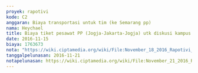 ```yaml
---
proyek: rapotivi
kode: C2
anggaran: Biaya transportasi untuk tim (ke Semarang pp)
nama: Heychael
title: Biaya tiket pesawat PP (Jogja-Jakarta-Jogja) utk diskusi kampus Rapotivi2 di kampus UGM tgl 19 Nov 2016
date: 2016-11-15
biaya: 1763673
nota: "https://wiki.ciptamedia.org/wiki/File:November_18_2016_Rapotivi_C2_Biaya_transportasi_diskusi_a.n_M_Heychael_Flight_Originating_hal01.jpg"
tanggalpelunasan: 2016-11-21
notapelunasan: https://wiki.ciptamedia.org/wiki/File:November_21_2016_Rapotivi_C2_Bukti_transfer_bayar_tiket_pesawat_PP_JKT-JG-JKT_a.n_M._Heychael.jpg
---
```

